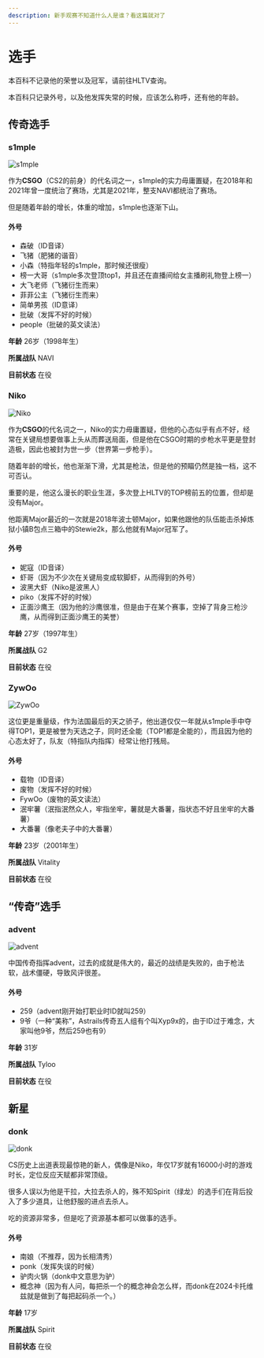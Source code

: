 ```yaml
---
description: 新手观赛不知道什么人是谁？看这篇就对了
---
```


# 选手

本百科不记录他的荣誉以及冠军，请前往HLTV查询。

本百科只记录外号，以及他发挥失常的时候，应该怎么称呼，还有他的年龄。

## 传奇选手

### s1mple

![s1mple](Players/s1mple.png)

作为**CSGO**（CS2的前身）的代名词之一，s1mple的实力毋庸置疑，在2018年和2021年曾一度统治了赛场，尤其是2021年，整支NAVI都统治了赛场。

但是随着年龄的增长，体重的增加，s1mple也逐渐下山。

#### 外号

+ 森破（ID音译）
+ 飞猪（肥猪的谐音）
+ 小森（特指年轻的s1mple，那时候还很瘦）
+ 榜一大哥（s1mple多次登顶top1，并且还在直播间给女主播刷礼物登上榜一）
+ 大飞老师（飞猪衍生而来）
+ 菲菲公主（飞猪衍生而来）
+ 简单男孩（ID意译）
+ 批破（发挥不好的时候）
+ people（批破的英文读法）

**年龄** 26岁（1998年生）

**所属战队** NAVI

**目前状态** 在役

### Niko

![Niko](Players/Niko.png)

作为**CSGO**的代名词之一，Niko的实力毋庸置疑，但他的心态似乎有点不好，经常在关键局想要做事上头从而葬送局面，但是他在CSGO时期的步枪水平更是登封造极，因此也被封为世一步（世界第一步枪手）。

随着年龄的增长，他也渐渐下滑，尤其是枪法，但是他的预瞄仍然是独一档，这不可否认。

重要的是，他这么漫长的职业生涯，多次登上HLTV的TOP榜前五的位置，但却是没有Major。

他距离Major最近的一次就是2018年波士顿Major，如果他跟他的队伍能击杀掉炼狱小镇B包点三箱中的Stewie2k，那么他就有Major冠军了。

#### 外号

+ 妮寇（ID音译）
+ 虾哥（因为不少次在关键局变成软脚虾，从而得到的外号）
+ 波黑大虾（Niko是波黑人）
+ piko（发挥不好的时候）
+ 正面沙鹰王（因为他的沙鹰很准，但是由于在某个赛事，空掉了背身三枪沙鹰，从而得到正面沙鹰王的美誉）

**年龄** 27岁（1997年生）

**所属战队** G2

**目前状态** 在役

### ZywOo

![ZywOo](Players/ZywOo.png)

这位更是重量级，作为法国最后的天之骄子，他出道仅仅一年就从s1mple手中夺得TOP1，更是被誉为天选之子，同时还全能（TOP1都是全能的），而且因为他的心态太好了，队友（特指队内指挥）经常让他打残局。

#### 外号

+ 载物（ID音译）
+ 废物（发挥不好的时候）
+ FywOo（废物的英文读法）
+ 泯牢薯（泯指泯然众人，牢指坐牢，薯就是大番薯，指状态不好且坐牢的大番薯）
+ 大番薯（像老夫子中的大番薯）

**年龄** 23岁（2001年生）

**所属战队** Vitality

**目前状态** 在役

## “传奇”选手

### advent

![advent](Players/advent.png)

中国传奇指挥advent，过去的成就是伟大的，最近的战绩是失败的，由于枪法软，战术僵硬，导致风评很差。

#### 外号

+ 259（advent刚开始打职业时ID就叫259）
+ 9爷（一种“美称”，Astrails传奇五人组有个叫Xyp9x的，由于ID过于难念，大家叫他9爷，然后259也有9）

**年龄** 31岁

**所属战队** Tyloo

**目前状态** 在役

## 新星

### donk

![donk](Players/donk.png)

CS历史上出道表现最惊艳的新人，偶像是Niko，年仅17岁就有16000小时的游戏时长，定位反应天赋都非常顶级。

很多人误以为他是干拉，大拉去杀人的，殊不知Spirit（绿龙）的选手们在背后投入了多少道具，让他舒服的进点去杀人。

吃的资源非常多，但是吃了资源基本都可以做事的选手。

#### 外号

+ 南娘（不推荐，因为长相清秀）
+ ponk（发挥失误的时候）
+ 驴肉火锅（donk中文意思为驴）
+ 概念神（因为有人问，每把杀一个的概念神会怎么样，而donk在2024卡托维兹就是做到了每把起码杀一个。）

**年龄** 17岁

**所属战队** Spirit

**目前状态** 在役